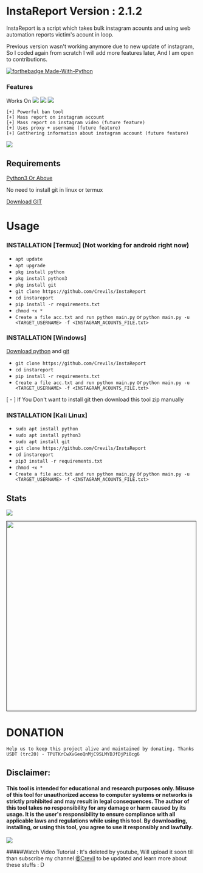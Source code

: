 # InstaReport Version : 2.1.2
InstaReport is a script which takes bulk instagram acounts and using web automation reports victim's acount in loop.

Previous version wasn't working anymore due to new update of instagram, So I coded again from scratch I will add more features later, And I am open to contributions. 

[![forthebadge Made-With-Python](http://ForTheBadge.com/images/badges/made-with-python.svg)](https://www.python.org/)

### Features 
Works On
<a href="https://t.me/hackerExploits"><img src="https://img.shields.io/badge/Android-3DDC84?style=for-the-badge&logo=android&logoColor=white"></a>
<a href="https://t.me/hackerExploits"><img src="https://img.shields.io/badge/Windows-0078D6?style=for-the-badge&logo=windows&logoColor=white"></a>
<a href="https://t.me/hackerExploits"><img src="https://img.shields.io/badge/-kali%20linux-lightgrey"></a>
```
[+] Powerful ban tool 
[+] Mass report on instagram account
[+] Mass report on instagram video (future feature)
[+] Uses proxy + username (future feature)
[+] Gatthering information about instagram account (future feature)

```


<a href="https://t.me/hackerExploits"><img src="https://img.shields.io/badge/Telegram-2CA5E0?style=for-the-badge&logo=telegram&logoColor=white"></a>

## Requirements
[Python3 Or Above](https://www.python.org/downloads/)

No need to install git in linux or termux

[Download GIT](https://git-scm.com/downloads)

# Usage 

### INSTALLATION [Termux] (Not working for android right now) 

* `apt update`
* `apt upgrade`
* `pkg install python`
* `pkg install python3`
* `pkg install git`
* `git clone https://github.com/Crevils/InstaReport`
* `cd instareport`
* `pip install -r requirements.txt`
* `chmod +x *`
* `Create a file acc.txt and run python main.py` or `python main.py -u <TARGET_USERNAME> -f <INSTAGRAM_ACOUNTS_FILE.txt>`

### INSTALLATION [Windows]
[Download python](https://www.python.org/downloads/) and [git](https://git-scm.com/downloads)

* `git clone https://github.com/Crevils/InstaReport`
* `cd instareport`
* `pip install -r requirements.txt`
* `Create a file acc.txt and run python main.py` or `python main.py -u <TARGET_USERNAME> -f <INSTAGRAM_ACOUNTS_FILE.txt>`

[ - ] If You Don't want to install git then download this tool zip manually

### INSTALLATION [Kali Linux]

* `sudo apt install python`
* `sudo apt install python3`
* `sudo apt install git`
* `git clone https://github.com/Crevils/InstaReport`
* `cd instareport`
* `pip3 install -r requirements.txt`
* `chmod +x *`
* `Create a file acc.txt and run python main.py` or `python main.py -u <TARGET_USERNAME> -f <INSTAGRAM_ACOUNTS_FILE.txt>`

## Stats
<a href="https://github.com/Crevils/InstaReport"><img src="https://github-readme-stats.vercel.app/api?username=crevils&theme=blue-green"></a>

<p align="left">
  <a href="">
    <img src="/assets/instareport.gif" width="500px" style="display: inline-block;">
  </a>
</p>

# DONATION
```
Help us to keep this project alive and maintained by donating. Thanks
USDT (trc20) - TPUTKrCwXvGeoQnMjC9SLMYDJfDjPi8cg6
```

## Disclaimer:
#### This tool is intended for educational and research purposes only. Misuse of this tool for unauthorized access to computer systems or networks is strictly prohibited and may result in legal consequences. The author of this tool takes no responsibility for any damage or harm caused by its usage. It is the user's responsibility to ensure compliance with all applicable laws and regulations while using this tool. By downloading, installing, or using this tool, you agree to use it responsibly and lawfully.


<a href="https://t.me/hackerExploits"><img src="https://img.shields.io/badge/Telegram-2CA5E0?style=for-the-badge&logo=telegram&logoColor=white"></a>

#####Watch Video Tutorial : It's deleted by youtube, Will upload it soon till than subscribe my channel <a href="https://www.youtube.com/crevil">@Crevil</a> to be updated and learn more about these stuffs : D
